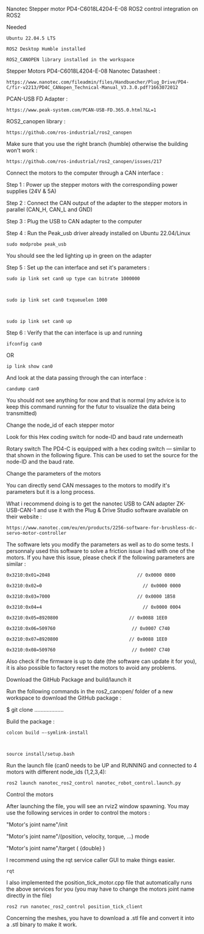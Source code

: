  

Nanotec Stepper motor PD4-C6018L4204-E-08 ROS2 control integration on ROS2  

Needed  

 

    Ubuntu 22.04.5 LTS 

    ROS2 Desktop Humble installed 

    ROS2_CANOPEN library installed in the workspace 
 

Stepper Motors PD4-C6018L4204-E-08 Nanotec Datasheet :  

    https://www.nanotec.com/fileadmin/files/Handbuecher/Plug_Drive/PD4-C/fir-v2213/PD4C_CANopen_Technical-Manual_V3.3.0.pdf?1663072012 

 

PCAN-USB FD Adapter :  

    https://www.peak-system.com/PCAN-USB-FD.365.0.html?&L=1 

 

ROS2_canopen library :  

    https://github.com/ros-industrial/ros2_canopen 

Make sure that you use the right branch (humble) otherwise the building won't work :     

    https://github.com/ros-industrial/ros2_canopen/issues/217 

 

 

Connect the motors to the computer through a CAN interface :  

 

   Step 1 : Power up the stepper motors with the correspondiing power supplies (24V & 5A) 

 

   Step 2 : Connect the CAN output of the adapter to the stepper motors in parallel (CAN_H, CAN_L and GND) 

 

   Step 3 : Plug the USB to CAN adapter to the computer 

 

   Step 4 : Run the Peak_usb driver already installed on Ubuntu 22.04/Linux 

 

    sudo modprobe peak_usb 

 

You should see the led lighting up in green on the adapter 

 

   Step 5 : Set up the can interface and set it's parameters :  

 

    sudo ip link set can0 up type can bitrate 1000000 

 

    sudo ip link set can0 txqueuelen 1000 

 

    sudo ip link set can0 up 

 

   Step 6 : Verify that the can interface is up and running  

 

    ifconfig can0 

 

OR 

 

    ip link show can0 

 

And look at the data passing through the can interface :  

 

    candump can0 

 

You should not see anything for now and that is normal (my advice is to keep this command running for the futur to visualize the data being transmitted) 

 

 

 

 

Change the node_id of each stepper motor  

 

Look for this Hex coding switch for node-ID and baud rate underneath 

 
Rotary switch The PD4-C is equipped with a hex coding switch — similar to that shown in the following figure. This can be used to set the source for the node-ID and the baud rate.

 

Change the parameters of the motors 

 

You can directly send CAN messages to the motors to modify it's parameters but it is a long process. 

 

What i recommend doing is to get the nanotec USB to CAN adapter ZK-USB-CAN-1 and use it with the Plug & Drive Studio software available on their website :  

    https://www.nanotec.com/eu/en/products/2256-software-for-brushless-dc-servo-motor-controller 

The software lets you modify the parameters as well as to do some tests. I personnaly used this software to solve a friction issue i had with one of the motors. If you have this issue, please check if the following parameters are similar :  

    0x3210:0x01=2048                                // 0x0000 0800 
    
    0x3210:0x02=0                                     // 0x0000 0000 
    
    0x3210:0x03=7000                                // 0x0000 1B58 
    
    0x3210:0x04=4                                     // 0x0000 0004 
    
    0x3210:0x05=8920800                          // 0x0088 1EE0 
    
    0x3210:0x06=509760                            // 0x0007 C740 
    
    0x3210:0x07=8920800                          // 0x0088 1EE0 
    
    0x3210:0x08=509760                            // 0x0007 C740 

 

Also check if the firmware is up to date (the software can update it for you), it is also possible to factory reset the motors to avoid any problems. 

 

 

Download the GitHub Package and build/launch it 

 

Run the following commands in the ros2_canopen/ folder of a new workspace to download the GitHub package :  

 

$ git clone …................ 

 

Build the package :  

 

    colcon build –-symlink-install 

 

    source install/setup.bash 

 

Run the launch file (can0 needs to be UP and RUNNING and connected to 4 motors with different node_ids (1,2,3,4):  

 

    ros2 launch nanotec_ros2_control nanotec_robot_control.launch.py 

 

 

Control the motors  

 

After launching the file, you will see an rviz2 window spawning. You may use the following services in order to control the motors : 

 

"Motor's joint name"/init 

"Motor's joint name"/(position, velocity, torque, …) mode 

"Motor's joint name"/target ( {double} ) 

 

I recommend using the rqt service caller GUI to make things easier. 

    rqt

 

I also implemented the position_tick_motor.cpp file that automatically runs the above services for you (you may have to change the motors joint name directly in the file) 

    ros2 run nanotec_ros2_control position_tick_client 

 

 

Concerning the meshes, you have to download a .stl file and convert it into a .stl binary to make it work. 
